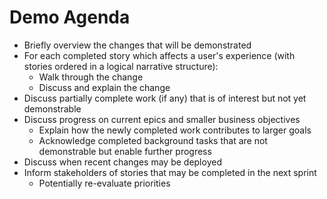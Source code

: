 # Demo Agenda

- Briefly overview the changes that will be demonstrated
- For each completed story which affects a user's experience (with stories ordered in a logical narrative structure):
  - Walk through the change
  - Discuss and explain the change
- Discuss partially complete work (if any) that is of interest but not yet demonstrable
- Discuss progress on current epics and smaller business objectives
  - Explain how the newly completed work contributes to larger goals
  - Acknowledge completed background tasks that are not demonstrable but enable further progress
- Discuss when recent changes may be deployed  
- Inform stakeholders of stories that may be completed in the next sprint
  - Potentially re-evaluate priorities
